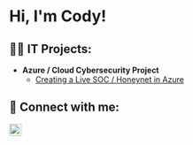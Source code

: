 <h1>Hi, I'm Cody!</h1>

<h2>👨‍💻 IT Projects:</h2>

- <b>Azure / Cloud Cybersecurity Project</b>
  - [Creating a Live SOC / Honeynet in Azure](https://github.com/Jefferz58/AZURE-Cloud-SOC)


<h2> 🤳 Connect with me:</h2>


[<img align="left" alt="CodyJeffers | LinkedIn" width="22px" src="https://cdn.jsdelivr.net/npm/simple-icons@v3/icons/linkedin.svg" />][linkedin]

[linkedin]: [https://linkedin.com/in/codyjeffers]
